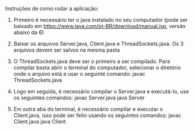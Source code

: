 Instruções de como rodar a aplicação:

1. Primeiro é necessário ter o java instalado no seu computador (pode ser baixado em
https://www.java.com/pt-BR/download/manual.jsp, versão abaixo da 6)

2. Baixar os arquivos Server.java, Client.java e ThreadSockets.java. Os 3 arquivos devem ser salvos na mesma pasta

3. O ThreadSockets.java deve ser o primeiro a ser compilado. Para compilar basta abrir o terminal do computador, selecionar o diretório onde o arquivo está e usar o seguinte comando:
javac ThreadSockets.java

4. Logo em seguida, é necessário compilar o Server.java e executá-lo, use os seguintes comandos:
javac Server.java
java Server

5. Em outra aba do terminal, é necessário compilar e executar o Client.java, isso pode ser feito usando os seguintes comandos:
javac Client.java
java Client
